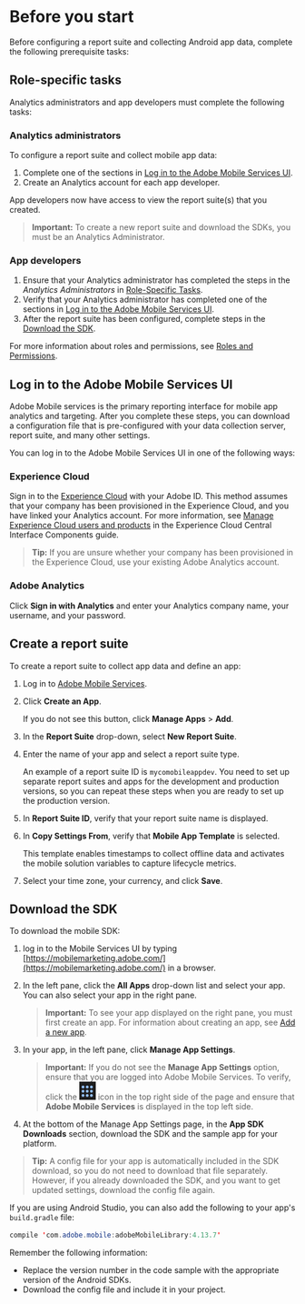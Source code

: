 # Before you start

Before configuring a report suite and collecting Android app data, complete the following prerequisite tasks:

## Role-specific tasks

Analytics administrators and app developers must complete the following tasks:

### Analytics administrators

To configure a report suite and collect mobile app data:

1. Complete one of the sections in [Log in to the Adobe Mobile Services UI](../getting-started/requirements.md#section_690A2EC4572E47869F183974E932A6A8). 
1. Create an Analytics account for each app developer.

App developers now have access to view the report suite(s) that you created.

> **Important:** To create a new report suite and download the SDKs, you must be an Analytics Administrator.

### App developers

1. Ensure that your Analytics administrator has completed the steps in the *Analytics Administrators* in [Role-Specific Tasks](../getting-started/requirements.md#section_8B9EA1FA189F4C6DB7D829F0B5844FBC).
1. Verify that your Analytics administrator has completed one of the sections in [Log in to the Adobe Mobile Services UI](../getting-started/requirements.md#section_690A2EC4572E47869F183974E932A6A8).
1. After the report suite has been configured, complete steps in the [Download the SDK](../getting-started/requirements.md#section_044C17DF82BC4FD8A3E409C456CE9A46).

For more information about roles and permissions, see [Roles and Permissions](https://experienceleague.adobe.com/docs/mobile-services/using/get-started-ug/c-mob-roles-and-permissions.html).

## Log in to the Adobe Mobile Services UI

Adobe Mobile services is the primary reporting interface for mobile app analytics and targeting. After you complete these steps, you can download a configuration file that is pre-configured with your data collection server, report suite, and many other settings.

You can log in to the Adobe Mobile Services UI in one of the following ways:

### Experience Cloud

  Sign in to the [Experience Cloud](https://experiencecloud.adobe.com) with your Adobe ID. This method assumes that your company has been provisioned in the Experience Cloud, and you have linked your Analytics account. For more information, see [Manage Experience Cloud users and products](https://experienceleague.adobe.com/docs/core-services/interface/administration/admin-getting-started.html) in the Experience Cloud Central Interface Components guide.

  > **Tip:** If you are unsure whether your company has been provisioned in the Experience Cloud, use your existing Adobe Analytics account.

### Adobe Analytics

  Click **Sign in with Analytics** and enter your Analytics company name, your username, and your password.

## Create a report suite

To create a report suite to collect app data and define an app:

1. Log in to [Adobe Mobile Services](https://mobilemarketing.adobe.com).
1. Click **Create an App**.

   If you do not see this button, click **Manage Apps** > **Add**. 

1. In the **Report Suite** drop-down, select **New Report Suite**. 

1. Enter the name of your app and select a report suite type.

   An example of a report suite ID is `mycomobileappdev`. You need to set up separate report suites and apps for the development and production versions, so you can repeat these steps when you are ready to set up the production version. 
1. In **Report Suite ID**, verify that your report suite name is displayed. 
1. In **Copy Settings From**, verify that **Mobile App Template** is selected.

   This template enables timestamps to collect offline data and activates the mobile solution variables to capture lifecycle metrics. 

1. Select your time zone, your currency, and click **Save**.

## Download the SDK

To download the mobile SDK:

1. log in to the Mobile Services UI by typing [https://mobilemarketing.adobe.com/](https://mobilemarketing.adobe.com/) in a browser.
1. In the left pane, click the **All Apps** drop-down list and select your app.
    You can also select your app in the right pane. 

      > **Important:** To see your app displayed on the right pane, you must first create an app. For information about creating an app, see [Add a new app](https://experienceleague.adobe.com/docs/mobile-services/using/manage-apps-ug/t-new-app.html).

1. In your app, in the left pane, click **Manage App Settings**.

    > **Important:** If you do not see the **Manage App Settings** option, ensure that you are logged into Adobe Mobile Services. To verify, click the ![solution switcher](assets/solution-switcher.png) icon in the top right side of the page and ensure that **Adobe Mobile Services** is displayed in the top left side.

1. At the bottom of the Manage App Settings page, in the **App SDK Downloads** section, download the SDK and the sample app for your platform.

> **Tip:** A config file for your app is automatically included in the SDK download, so you do not need to download that file separately. However, if you already downloaded the SDK, and you want to get updated settings, download the config file again.

If you are using Android Studio, you can also add the following to your app's `build.gradle` file:

```java
compile 'com.adobe.mobile:adobeMobileLibrary:4.13.7'
```

Remember the following information:

* Replace the version number in the code sample with the appropriate version of the Android SDKs.
* Download the config file and include it in your project.
